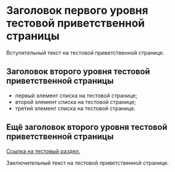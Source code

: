 # Заголовок первого уровня тестовой приветственной страницы

Вступительный текст на тестовой приветственной странице.

## Заголовок второго уровня тестовой приветственной страницы

* первый элемент списка на тестовой странице;
* второй элемент списка на тестовой странице;
* третий элемент списка на тестовой странице.

## Ещё заголовок второго уровня тестовой приветственной страницы

[Ссылка на тестовый раздел.](Sections\Working-groups\Working-groups-root.md "Тестовая всплывающая подсказка")

Заключительный текст на тестовой приветственной странице.